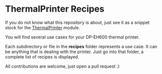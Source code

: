 # ThermalPrinter Recipes

If you do not know what this repository is about, just see it as a snippet stock for the [ThermalPrinter](https://github.com/BoboTiG/thermalprinter) module.

You will find several use cases for your DP-EH600 thermal printer.

Each subdirectory or file in the **recipes** folder represents a use case. It can be anything that is dealing with the printer.
Just go into that folder, a complete list of recipes is displayed.

All contributions are welcome, just open a pull request :)
